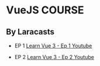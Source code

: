# VueJS COURSE

##  By Laracasts

* EP 1
 [Learn Vue 3 - Ep 1 Youtube](https://www.youtube.com/watch?v=BZwn47RPiAM&ab_channel=Laracasts)

* EP 2
 [Learn Vue 3 - Ep 2 Youtube](https://www.youtube.com/watch?v=J4aNmkEGTu0&ab_channel=Laracasts)

